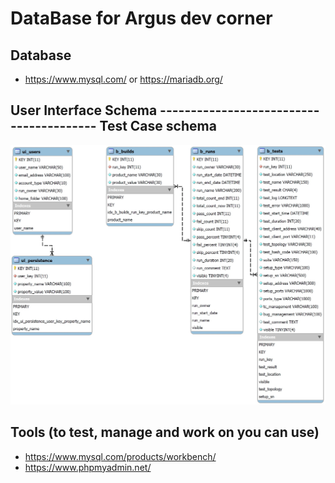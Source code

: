 # DataBase for Argus dev corner

 ## Database
 - https://www.mysql.com/ or https://mariadb.org/

 ## User Interface Schema ---------------------------------------- Test Case schema
![schema](schema.jpg?raw=true)

 ## Tools (to test, manage and work on you can use)
 - https://www.mysql.com/products/workbench/
 - https://www.phpmyadmin.net/